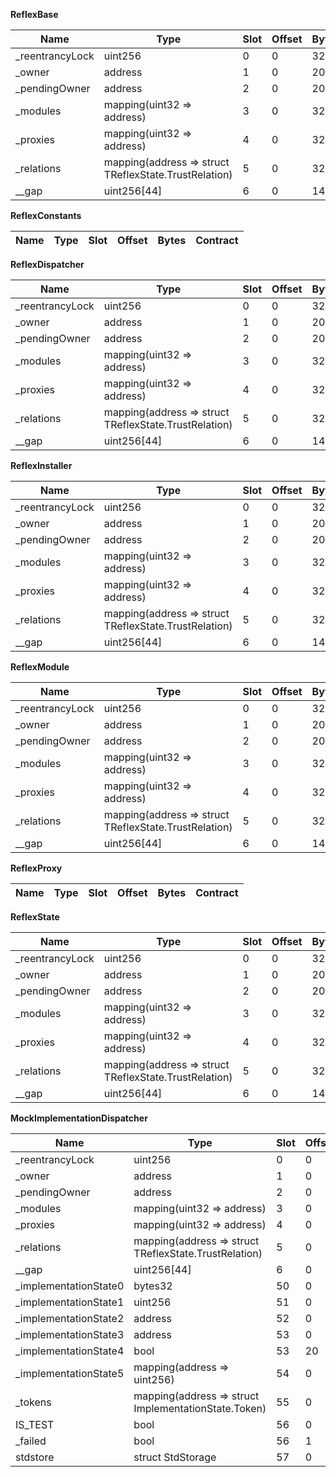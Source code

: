 **ReflexBase**

| Name             | Type                                                  | Slot | Offset | Bytes | Contract                      |
| ---------------- | ----------------------------------------------------- | ---- | ------ | ----- | ----------------------------- |
| \_reentrancyLock | uint256                                               | 0    | 0      | 32    | src/ReflexBase.sol:ReflexBase |
| \_owner          | address                                               | 1    | 0      | 20    | src/ReflexBase.sol:ReflexBase |
| \_pendingOwner   | address                                               | 2    | 0      | 20    | src/ReflexBase.sol:ReflexBase |
| \_modules        | mapping(uint32 => address)                            | 3    | 0      | 32    | src/ReflexBase.sol:ReflexBase |
| \_proxies        | mapping(uint32 => address)                            | 4    | 0      | 32    | src/ReflexBase.sol:ReflexBase |
| \_relations      | mapping(address => struct TReflexState.TrustRelation) | 5    | 0      | 32    | src/ReflexBase.sol:ReflexBase |
| \_\_gap          | uint256[44]                                           | 6    | 0      | 1408  | src/ReflexBase.sol:ReflexBase |

**ReflexConstants**

| Name | Type | Slot | Offset | Bytes | Contract |
| ---- | ---- | ---- | ------ | ----- | -------- |

**ReflexDispatcher**

| Name             | Type                                                  | Slot | Offset | Bytes | Contract                                  |
| ---------------- | ----------------------------------------------------- | ---- | ------ | ----- | ----------------------------------------- |
| \_reentrancyLock | uint256                                               | 0    | 0      | 32    | src/ReflexDispatcher.sol:ReflexDispatcher |
| \_owner          | address                                               | 1    | 0      | 20    | src/ReflexDispatcher.sol:ReflexDispatcher |
| \_pendingOwner   | address                                               | 2    | 0      | 20    | src/ReflexDispatcher.sol:ReflexDispatcher |
| \_modules        | mapping(uint32 => address)                            | 3    | 0      | 32    | src/ReflexDispatcher.sol:ReflexDispatcher |
| \_proxies        | mapping(uint32 => address)                            | 4    | 0      | 32    | src/ReflexDispatcher.sol:ReflexDispatcher |
| \_relations      | mapping(address => struct TReflexState.TrustRelation) | 5    | 0      | 32    | src/ReflexDispatcher.sol:ReflexDispatcher |
| \_\_gap          | uint256[44]                                           | 6    | 0      | 1408  | src/ReflexDispatcher.sol:ReflexDispatcher |

**ReflexInstaller**

| Name             | Type                                                  | Slot | Offset | Bytes | Contract                                |
| ---------------- | ----------------------------------------------------- | ---- | ------ | ----- | --------------------------------------- |
| \_reentrancyLock | uint256                                               | 0    | 0      | 32    | src/ReflexInstaller.sol:ReflexInstaller |
| \_owner          | address                                               | 1    | 0      | 20    | src/ReflexInstaller.sol:ReflexInstaller |
| \_pendingOwner   | address                                               | 2    | 0      | 20    | src/ReflexInstaller.sol:ReflexInstaller |
| \_modules        | mapping(uint32 => address)                            | 3    | 0      | 32    | src/ReflexInstaller.sol:ReflexInstaller |
| \_proxies        | mapping(uint32 => address)                            | 4    | 0      | 32    | src/ReflexInstaller.sol:ReflexInstaller |
| \_relations      | mapping(address => struct TReflexState.TrustRelation) | 5    | 0      | 32    | src/ReflexInstaller.sol:ReflexInstaller |
| \_\_gap          | uint256[44]                                           | 6    | 0      | 1408  | src/ReflexInstaller.sol:ReflexInstaller |

**ReflexModule**

| Name             | Type                                                  | Slot | Offset | Bytes | Contract                          |
| ---------------- | ----------------------------------------------------- | ---- | ------ | ----- | --------------------------------- |
| \_reentrancyLock | uint256                                               | 0    | 0      | 32    | src/ReflexModule.sol:ReflexModule |
| \_owner          | address                                               | 1    | 0      | 20    | src/ReflexModule.sol:ReflexModule |
| \_pendingOwner   | address                                               | 2    | 0      | 20    | src/ReflexModule.sol:ReflexModule |
| \_modules        | mapping(uint32 => address)                            | 3    | 0      | 32    | src/ReflexModule.sol:ReflexModule |
| \_proxies        | mapping(uint32 => address)                            | 4    | 0      | 32    | src/ReflexModule.sol:ReflexModule |
| \_relations      | mapping(address => struct TReflexState.TrustRelation) | 5    | 0      | 32    | src/ReflexModule.sol:ReflexModule |
| \_\_gap          | uint256[44]                                           | 6    | 0      | 1408  | src/ReflexModule.sol:ReflexModule |

**ReflexProxy**

| Name | Type | Slot | Offset | Bytes | Contract |
| ---- | ---- | ---- | ------ | ----- | -------- |

**ReflexState**

| Name             | Type                                                  | Slot | Offset | Bytes | Contract                        |
| ---------------- | ----------------------------------------------------- | ---- | ------ | ----- | ------------------------------- |
| \_reentrancyLock | uint256                                               | 0    | 0      | 32    | src/ReflexState.sol:ReflexState |
| \_owner          | address                                               | 1    | 0      | 20    | src/ReflexState.sol:ReflexState |
| \_pendingOwner   | address                                               | 2    | 0      | 20    | src/ReflexState.sol:ReflexState |
| \_modules        | mapping(uint32 => address)                            | 3    | 0      | 32    | src/ReflexState.sol:ReflexState |
| \_proxies        | mapping(uint32 => address)                            | 4    | 0      | 32    | src/ReflexState.sol:ReflexState |
| \_relations      | mapping(address => struct TReflexState.TrustRelation) | 5    | 0      | 32    | src/ReflexState.sol:ReflexState |
| \_\_gap          | uint256[44]                                           | 6    | 0      | 1408  | src/ReflexState.sol:ReflexState |

**MockImplementationDispatcher**

| Name                   | Type                                                  | Slot | Offset | Bytes | Contract                                                                 |
| ---------------------- | ----------------------------------------------------- | ---- | ------ | ----- | ------------------------------------------------------------------------ |
| \_reentrancyLock       | uint256                                               | 0    | 0      | 32    | test/mocks/MockImplementationDispatcher.sol:MockImplementationDispatcher |
| \_owner                | address                                               | 1    | 0      | 20    | test/mocks/MockImplementationDispatcher.sol:MockImplementationDispatcher |
| \_pendingOwner         | address                                               | 2    | 0      | 20    | test/mocks/MockImplementationDispatcher.sol:MockImplementationDispatcher |
| \_modules              | mapping(uint32 => address)                            | 3    | 0      | 32    | test/mocks/MockImplementationDispatcher.sol:MockImplementationDispatcher |
| \_proxies              | mapping(uint32 => address)                            | 4    | 0      | 32    | test/mocks/MockImplementationDispatcher.sol:MockImplementationDispatcher |
| \_relations            | mapping(address => struct TReflexState.TrustRelation) | 5    | 0      | 32    | test/mocks/MockImplementationDispatcher.sol:MockImplementationDispatcher |
| \_\_gap                | uint256[44]                                           | 6    | 0      | 1408  | test/mocks/MockImplementationDispatcher.sol:MockImplementationDispatcher |
| \_implementationState0 | bytes32                                               | 50   | 0      | 32    | test/mocks/MockImplementationDispatcher.sol:MockImplementationDispatcher |
| \_implementationState1 | uint256                                               | 51   | 0      | 32    | test/mocks/MockImplementationDispatcher.sol:MockImplementationDispatcher |
| \_implementationState2 | address                                               | 52   | 0      | 20    | test/mocks/MockImplementationDispatcher.sol:MockImplementationDispatcher |
| \_implementationState3 | address                                               | 53   | 0      | 20    | test/mocks/MockImplementationDispatcher.sol:MockImplementationDispatcher |
| \_implementationState4 | bool                                                  | 53   | 20     | 1     | test/mocks/MockImplementationDispatcher.sol:MockImplementationDispatcher |
| \_implementationState5 | mapping(address => uint256)                           | 54   | 0      | 32    | test/mocks/MockImplementationDispatcher.sol:MockImplementationDispatcher |
| \_tokens               | mapping(address => struct ImplementationState.Token)  | 55   | 0      | 32    | test/mocks/MockImplementationDispatcher.sol:MockImplementationDispatcher |
| IS_TEST                | bool                                                  | 56   | 0      | 1     | test/mocks/MockImplementationDispatcher.sol:MockImplementationDispatcher |
| \_failed               | bool                                                  | 56   | 1      | 1     | test/mocks/MockImplementationDispatcher.sol:MockImplementationDispatcher |
| stdstore               | struct StdStorage                                     | 57   | 0      | 224   | test/mocks/MockImplementationDispatcher.sol:MockImplementationDispatcher |
